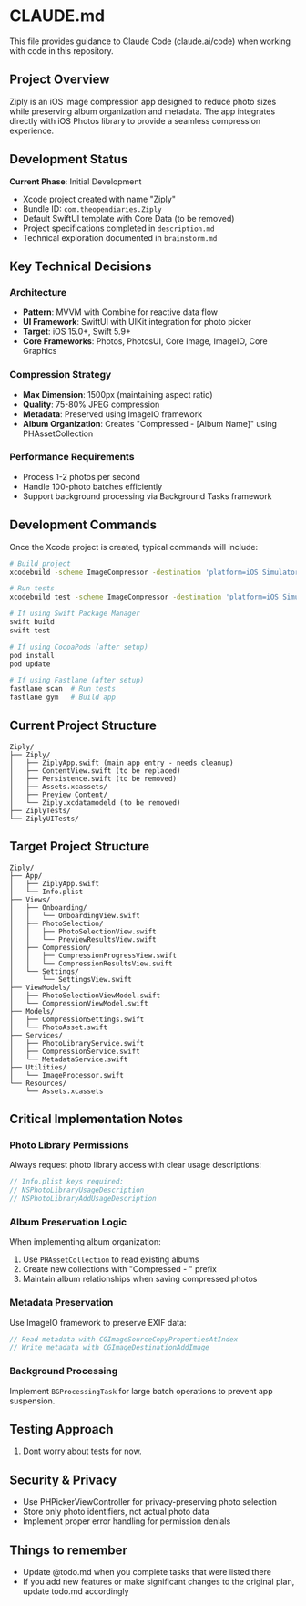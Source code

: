 # CLAUDE.md

This file provides guidance to Claude Code (claude.ai/code) when working with code in this repository.

## Project Overview

Ziply is an iOS image compression app designed to reduce photo sizes while preserving album organization and metadata. The app integrates directly with iOS Photos library to provide a seamless compression experience.

## Development Status

**Current Phase**: Initial Development
- Xcode project created with name "Ziply"
- Bundle ID: `com.theopendiaries.Ziply`
- Default SwiftUI template with Core Data (to be removed)
- Project specifications completed in `description.md`
- Technical exploration documented in `brainstorm.md`

## Key Technical Decisions

### Architecture
- **Pattern**: MVVM with Combine for reactive data flow
- **UI Framework**: SwiftUI with UIKit integration for photo picker
- **Target**: iOS 15.0+, Swift 5.9+
- **Core Frameworks**: Photos, PhotosUI, Core Image, ImageIO, Core Graphics

### Compression Strategy
- **Max Dimension**: 1500px (maintaining aspect ratio)
- **Quality**: 75-80% JPEG compression
- **Metadata**: Preserved using ImageIO framework
- **Album Organization**: Creates "Compressed - [Album Name]" using PHAssetCollection

### Performance Requirements
- Process 1-2 photos per second
- Handle 100-photo batches efficiently
- Support background processing via Background Tasks framework

## Development Commands

Once the Xcode project is created, typical commands will include:

```bash
# Build project
xcodebuild -scheme ImageCompressor -destination 'platform=iOS Simulator,name=iPhone 16'

# Run tests
xcodebuild test -scheme ImageCompressor -destination 'platform=iOS Simulator,name=iPhone 16'

# If using Swift Package Manager
swift build
swift test

# If using CocoaPods (after setup)
pod install
pod update

# If using Fastlane (after setup)
fastlane scan  # Run tests
fastlane gym   # Build app
```

## Current Project Structure

```
Ziply/
├── Ziply/
│   ├── ZiplyApp.swift (main app entry - needs cleanup)
│   ├── ContentView.swift (to be replaced)
│   ├── Persistence.swift (to be removed)
│   ├── Assets.xcassets/
│   ├── Preview Content/
│   └── Ziply.xcdatamodeld (to be removed)
├── ZiplyTests/
└── ZiplyUITests/
```

## Target Project Structure

```
Ziply/
├── App/
│   ├── ZiplyApp.swift
│   └── Info.plist
├── Views/
│   ├── Onboarding/
│   │   └── OnboardingView.swift
│   ├── PhotoSelection/
│   │   ├── PhotoSelectionView.swift
│   │   └── PreviewResultsView.swift
│   ├── Compression/
│   │   ├── CompressionProgressView.swift
│   │   └── CompressionResultsView.swift
│   └── Settings/
│       └── SettingsView.swift
├── ViewModels/
│   ├── PhotoSelectionViewModel.swift
│   └── CompressionViewModel.swift
├── Models/
│   ├── CompressionSettings.swift
│   └── PhotoAsset.swift
├── Services/
│   ├── PhotoLibraryService.swift
│   ├── CompressionService.swift
│   └── MetadataService.swift
├── Utilities/
│   └── ImageProcessor.swift
└── Resources/
    └── Assets.xcassets
```

## Critical Implementation Notes

### Photo Library Permissions
Always request photo library access with clear usage descriptions:
```swift
// Info.plist keys required:
// NSPhotoLibraryUsageDescription
// NSPhotoLibraryAddUsageDescription
```

### Album Preservation Logic
When implementing album organization:
1. Use `PHAssetCollection` to read existing albums
2. Create new collections with "Compressed - " prefix
3. Maintain album relationships when saving compressed photos

### Metadata Preservation
Use ImageIO framework to preserve EXIF data:
```swift
// Read metadata with CGImageSourceCopyPropertiesAtIndex
// Write metadata with CGImageDestinationAddImage
```

### Background Processing
Implement `BGProcessingTask` for large batch operations to prevent app suspension.

## Testing Approach

1. Dont worry about tests for now. 

## Security & Privacy
- Use PHPickerViewController for privacy-preserving photo selection
- Store only photo identifiers, not actual photo data
- Implement proper error handling for permission denials


## Things to remember
- Update @todo.md when you complete tasks that were listed there
- If you add new features or make significant changes to the original plan, update todo.md accordingly
